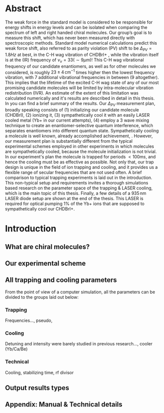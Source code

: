 # Abstract
The weak force in the standard model is considered to be responsible for energy shifts in energy levels and can be isolated when comparing the spectrum of left and right handed chiral molecules. Our group’s goal is to measure this shift, which has never been measured directly with spectroscopic methods.
Standard model numerical calculations predict this weak force shift, also referred to as parity violation (PV) shift to be $\Delta_{PV} = 1.8Hz$ at best, in the C-H wag vibration of CHDBrI+ <!-- Cite-->, while the vibration itself is at the (IR) frequency of $\nu_v = 33 (\sim 9 \mu m)$! This C-H wag vibrational frequency of our candidate enantiomers, as well as for other molecules we considered, is roughly $23\pm 4 \,\mathrm{cm^{-1}}$ times higher then the lowest frequency vibration, with 7 additional vibrational frequencies in between (9 altogether). This implies that the lifetime of the excited C-H wag state of any of our most promising candidate molecules will be limited by intra-molecular vibration redistribution (IVR). An estimate of the extent of this limitation was calculated numerically and it's results are described in detail in this thesis. In <!-- cite https://doi.org/10.1063/5.0163641--> you can find a brief summary of the results.
Our $\Delta_{PV}$ measurement plan, broadly speaking consists of (1) initializing our candidate molecule (CHDBrI), (2) ionizing it, (3) sympathetically cool it with an easily LASER cooled metal (Yb+ in our current attempts), (4) employ a 3 wave mixing technique to create an enantiomer-selective quantum interference, which separates enantiomers into different quantum state. <!-- Cite Itay's thesis, or our group's articles, an article about sympathetic cooling--> Sympathetically cooling a molecule is well known, already accomplished achievement, <!-- Cite a few examples -->. However, _our_ measurement plan is substantially different from the typical experimental schemes employed in other experiments in which molecules are sympathetically cooled, because the molecule initialization is not trivial. In our experiment's plan the molecule is trapped for periods $<100ms$, and hence the cooling must be as effective as possible. Not only that, our trap design is unique in the field of ion trapping and cooling, and it provides us a flexible range of secular frequencies that are not used often. A brief comparison to typical trapping experiments is laid out in the introduction. <!--hyperlink--> This non-typical setup and requirements invites a thorough simulations based research on the parameter space of the trapping & LASER cooling, which is the main topic of this thesis.
Finally, a few details of a $935\,\mathrm{nm}$ LASER diode setup are shown at the end of the thesis. This LASER is required for optical pumping 1% of the Yb+ ions that are supposed to sympathetically cool our CHDBrI+.
# Introduction
## What are chiral molecules?
<!-- Slightly copy from Itay Erez's thesis? Or simply cite it? -->
<!-- Explain in more detail about our candidates and from there talk about IVR -->
## Our experimental scheme
<!-- Explain about our the general scheme, or cite something? -->
<!-- Explain about our ion trap in details, especially details relevant to the velocity / kinetic energy resolution required and hence the maximal temperatures required.-->
<!-- Show the level diagram for Yb+ and from there justify the need for a 935nm LASER -->
<!-- Comparison to typical molecular ion trapping setups -->
## All trapping and cooling parameters
From the point of view of a computer simulation, all the parameters can be divided to the groups laid out below:
### Trapping
Frequencies..., pseudo, 
### Cooling
Detuning and intensity were barely studied in previous research..., cooler (Yb/Ca/Be)
<!-- Mention the relation of intensity to mW/cm^2-->
### Technical
Cooling, stabilizing time, rf divisor 
<!-- Mention the challenge of initializing the system in a thermodynamic stable condition -->
<!-- Put all the onenote's technical challenges related content here -->
## Output results types
<!-- What kind of scalar results from the measurements are of interest to us? T_final, T_middle etc, mention also the cloud sizes and the relation to the experiment's measurement methods -->
<!-- Naturally, explain the behavior of the cooling regimes etc. -->
## Appendix: Manual & Technical details
<!--stackedit_data:
eyJoaXN0b3J5IjpbMTgyMzc2NDc5MywxMDIxMzg5MTIxLC0xMT
c4NDkwMTk2LC05Njc0MzU2ODEsLTE1OTgyMjMsMTE3NzY4MTc4
LC00NDYzMTU1NjcsMTEzNjg5NzkyNywyNDg4MzUyMjksLTU1MD
MyNTQxMywtMTEyNjMzOTk5NCwxMDA1Nzg2Nzc4LC0xMzQ3MTA3
MDU3LC02MDQwNjMwMSwtMzY4NjYwODg3LC0xMjYxMjMwMDM3LD
U0MTUwNTQ4MCwxNzY0NzQ1OTM5LDExMzYzMzA5NDQsLTE5NjMx
NzgwNF19
-->